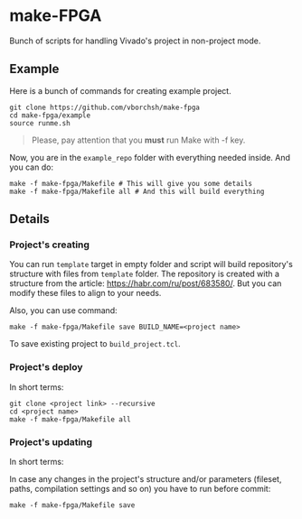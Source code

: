 # make-FPGA

Bunch of scripts for handling Vivado's project in non-project mode.

## Example

Here is a bunch of commands for creating example project.

```
git clone https://github.com/vborchsh/make-fpga
cd make-fpga/example
source runme.sh
```

> Please, pay attention that you **must** run Make with -f key.

Now, you are in the `example_repo` folder with everything needed inside. And you can do:

```
make -f make-fpga/Makefile # This will give you some details
make -f make-fpga/Makefile all # And this will build everything
```

## Details

### Project's creating

You can run `template` target in empty folder and script will build repository's structure with files from `template` folder. The repository is created with a structure from the article: https://habr.com/ru/post/683580/. But you can modify these files to align to your needs.

Also, you can use command:

```
make -f make-fpga/Makefile save BUILD_NAME=<project name>
```

To save existing project to `build_project.tcl`.

### Project's deploy

In short terms:

```
git clone <project link> --recursive
cd <project name>
make -f make-fpga/Makefile all
```

### Project's updating

In short terms:

In case any changes in the project's structure and/or parameters (fileset, paths,
compilation settings and so on) you have to run before commit:

```
make -f make-fpga/Makefile save
```

